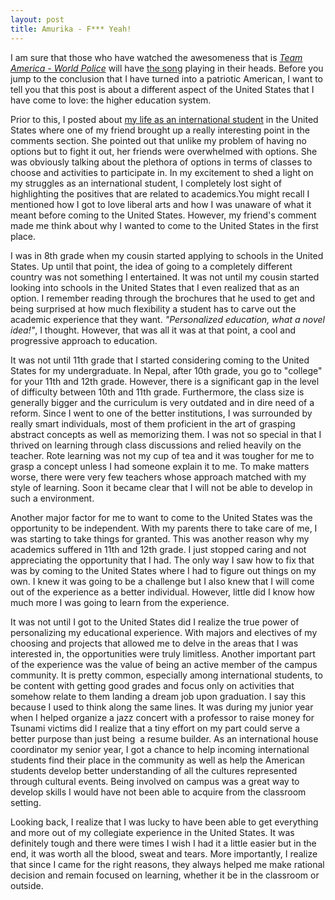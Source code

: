 ```yaml
---
layout: post
title: Amurika - F*** Yeah!
---
```


I am sure that those who have watched the awesomeness that is _[Team America - World Police](http://www.teamamerica.com/)_ will have [the song](http://www.youtube.com/watch?v=sWS-FoXbjVI) playing in their heads. Before you jump to the conclusion that I have turned into a patriotic American, I want to tell you that this post is about a different aspect of the United States that I have come to love: the higher education system.

Prior to this, I posted about [my life as an international student]({{site.baseurl}}/life-as-an-international-student.html) in the United States where one of my friend brought up a really interesting point in the comments section. She pointed out that unlike my problem of having no options but to fight it out, her friends were overwhelmed with options. She was obviously talking about the plethora of options in terms of classes to choose and activities to participate in. In my excitement to shed a light on my struggles as an international student, I completely lost sight of highlighting the positives that are related to academics.You might recall I mentioned how I got to love liberal arts and how I was unaware of what it meant before coming to the United States. However, my friend's comment made me think about why I wanted to come to the United States in the first place.

I was in 8th grade when my cousin started applying to schools in the United States. Up until that point, the idea of going to a completely different country was not something I entertained. It was not until my cousin started looking into schools in the United States that I even realized that as an option. I remember reading through the brochures that he used to get and being surprised at how much flexibility a student has to carve out the academic experience that they want. _"Personalized education, what a novel idea!"_, I thought. However, that was all it was at that point, a cool and progressive approach to education.

It was not until 11th grade that I started considering coming to the United States for my undergraduate. In Nepal, after 10th grade, you go to "college" for your 11th and 12th grade. However, there is a significant gap in the level of difficulty between 10th and 11th grade. Furthermore, the class size is generally bigger and the curriculum is very outdated and in dire need of a reform. Since I went to one of the better institutions, I was surrounded by really smart individuals, most of them proficient in the art of grasping abstract concepts as well as memorizing them. I was not so special in that I thrived on learning through class discussions and relied heavily on the teacher. Rote learning was not my cup of tea and it was tougher for me to grasp a concept unless I had someone explain it to me. To make matters worse, there were very few teachers whose approach matched with my style of learning. Soon it became clear that I will not be able to develop in such a environment.

Another major factor for me to want to come to the United States was the opportunity to be independent. With my parents there to take care of me, I was starting to take things for granted. This was another reason why my academics suffered in 11th and 12th grade. I just stopped caring and not appreciating the opportunity that I had. The only way I saw how to fix that was by coming to the United States where I had to figure out things on my own. I knew it was going to be a challenge but I also knew that I will come out of the experience as a better individual. However, little did I know how much more I was going to learn from the experience.

It was not until I got to the United States did I realize the true power of personalizing my educational experience. With majors and electives of my choosing and projects that allowed me to delve in the areas that I was interested in, the opportunities were truly limitless. Another important part of the experience was the value of being an active member of the campus community. It is pretty common, especially among international students, to be content with getting good grades and focus only on activities that somehow relate to them landing a dream job upon graduation. I say this because I used to think along the same lines. It was during my junior year when I helped organize a jazz concert with a professor to raise money for Tsunami victims did I realize that a tiny effort on my part could serve a better purpose than just being  a resume builder. As an international house coordinator my senior year, I got a chance to help incoming international students find their place in the community as well as help the American students develop better understanding of all the cultures represented through cultural events. Being involved on campus was a great way to develop skills I would have not been able to acquire from the classroom setting.

Looking back, I realize that I was lucky to have been able to get everything and more out of my collegiate experience in the United States. It was definitely tough and there were times I wish I had it a little easier but in the end, it was worth all the blood, sweat and tears. More importantly, I realize that since I came for the right reasons, they always helped me make rational decision and remain focused on learning, whether it be in the classroom or outside.

